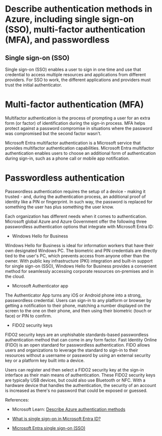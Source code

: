 # Describe authentication methods in Azure, including single sign-on (SSO), multi-factor authentication (MFA), and passwordless

## Single sign-on (SSO)

Single sign-on (SSO) enables a user to sign in one time and use that credential to access multiple resources and applications from different providers. For SSO to work, the different applications and providers must trust the initial authenticator.

# Multi-factor authentication (MFA)

Multifactor authentication is the process of prompting a user for an extra form (or factor) of identification during the sign-in process. MFA helps protect against a password compromise in situations where the password was compromised but the second factor wasn't.

Microsoft Entra multifactor authentication is a Microsoft service that provides multifactor authentication capabilities. Microsoft Entra multifactor authentication enables users to choose an additional form of authentication during sign-in, such as a phone call or mobile app notification.

# Passwordless authentication

Passwordless authentication requires the setup of a device - making it trusted - and, during the authentication process, an additional proof of identity like a PIN or fingerprint. In such way, the password is replaced for something the user has plus something the user know.

Each organization has different needs when it comes to authentication. Microsoft global Azure and Azure Government offer the following three passwordless authentication options that integrate with Microsoft Entra ID:

* Windows Hello for Business

Windows Hello for Business is ideal for information workers that have their own designated Windows PC. The biometric and PIN credentials are directly tied to the user's PC, which prevents access from anyone other than the owner. With public key infrastructure (PKI) integration and built-in support for single sign-on (SSO), Windows Hello for Business provides a convenient method for seamlessly accessing corporate resources on-premises and in the cloud.

* Microsoft Authenticator app

The Authenticator App turns any iOS or Android phone into a strong, passwordless credential. Users can sign-in to any platform or browser by getting a notification to their phone, matching a number displayed on the screen to the one on their phone, and then using their biometric (touch or face) or PIN to confirm. 

* FIDO2 security keys

FIDO2 security keys are an unphishable standards-based passwordless authentication method that can come in any form factor. Fast Identity Online (FIDO) is an open standard for passwordless authentication. FIDO allows users and organizations to leverage the standard to sign-in to their resources without a username or password by using an external security key or a platform key built into a device.

Users can register and then select a FIDO2 security key at the sign-in interface as their main means of authentication. These FIDO2 security keys are typically USB devices, but could also use Bluetooth or NFC. With a hardware device that handles the authentication, the security of an account is increased as there's no password that could be exposed or guessed.

References:

* Microsoft Learn: [Describe Azure authentication methods](https://learn.microsoft.com/en-us/training/modules/describe-azure-identity-access-security/3-authentication-methods)
* [What is single sign-on in Microsoft Entra ID?](https://learn.microsoft.com/en-us/entra/identity/enterprise-apps/what-is-single-sign-on)

* [Microsoft Entra single sign-on (SSO)](https://www.microsoft.com/en-us/security/business/identity-access/microsoft-entra-single-sign-on)